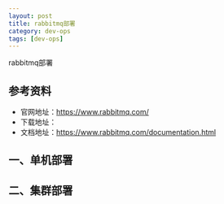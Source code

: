 ```yaml
---
layout: post
title: rabbitmq部署
category: dev-ops
tags: [dev-ops]
---
```


rabbitmq部署

## 参考资料
- 官网地址：https://www.rabbitmq.com/
- 下载地址：
- 文档地址：https://www.rabbitmq.com/documentation.html

## 一、单机部署

## 二、集群部署
